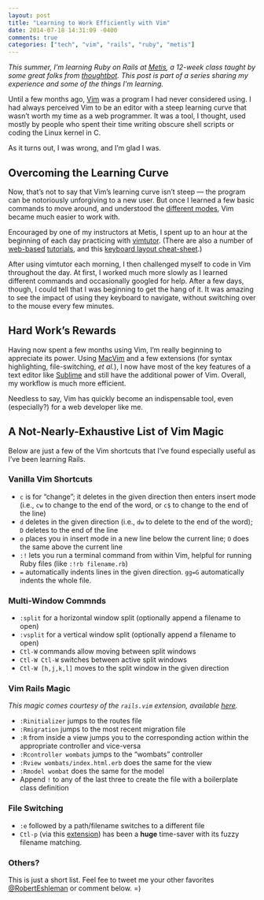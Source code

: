```yaml
---
layout: post
title: "Learning to Work Efficiently with Vim"
date: 2014-07-18 14:31:09 -0400
comments: true
categories: ["tech", "vim", "rails", "ruby", "metis"]
---
```


*This summer, I'm learning Ruby on Rails at [Metis](http://www.thisismetis.com), a 12-week class taught by some great folks from [thoughtbot](http://www.thoughtbot.com). This post is part of a series sharing my experience and some of the things I'm learning.*

Until a few months ago, [Vim](http://en.wikipedia.org/wiki/Vim_%28text_editor%29) was a program I had never considered using. I had always perceived Vim to be an editor with a steep learning curve that wasn’t worth my time as a web programmer. It was a tool, I thought, used mostly by people who spent their time writing obscure shell scripts or coding the Linux kernel in C.

As it turns out, I was wrong, and I’m glad I was.

<!-- More -->

## Overcoming the Learning Curve

Now, that’s not to say that Vim’s learning curve isn’t steep — the program can be notoriously unforgiving to a new user. But once I learned a few basic commands to move around, and understood the [different modes](http://vimdoc.sourceforge.net/htmldoc/intro.html#vim-modes-intro), Vim became much easier to work with.

Encouraged by one of my instructors at Metis, I spent up to an hour at the beginning of each day practicing with [vimtutor](http://linuxcommand.org/man_pages/vimtutor1.html). (There are also a number of [web-based](http://vim-adventures.com/) [tutorials](http://www.openvim.com/tutorial.html), and this [keyboard layout cheat-sheet](http://www.viemu.com/vi-vim-cheat-sheet.gif).)

After using vimtutor each morning, I then challenged myself to code in Vim throughout the day. At first, I worked much more slowly as I learned different commands and occasionally googled for help. After a few days, though, I could tell that I was beginning to get the hang of it. It was amazing to see the impact of using they keyboard to navigate, without switching over to the mouse every few minutes.

## Hard Work’s Rewards

Having now spent a few months using Vim, I’m really beginning to appreciate its power. Using [MacVim](https://code.google.com/p/macvim/) and a few extensions (for syntax highlighting, file-switching, *et al.*), I now have most of the key features of a text editor like [Sublime](http://www.sublimetext.com/) and still have the additional power of Vim. Overall, my workflow is much more efficient.

Needless to say, Vim has quickly become an indispensable tool, even (especially?) for a web developer like me.

## A Not-Nearly-Exhaustive List of Vim Magic

Below are just a few of the Vim shortcuts that I’ve found especially useful as I’ve been learning Rails.

### Vanilla Vim Shortcuts

* `c` is for “change”; it deletes in the given direction then enters insert mode (i.e., `cw` to change to the end of the word, or `c$` to change to the end of the line)
* `d` deletes in the given direction (i.e., `dw` to delete to the end of the word); `D` deletes to the end of the line
* `o` places you in insert mode in a new line below the current line; `O` does the same above the current line
* `:!` lets you run a terminal command from within Vim, helpful for running Ruby files (like `:!rb filename.rb`)
* `=` automatically indents lines in the given direction. `gg=G` automatically indents the whole file.

### Multi-Window Commnds

* `:split` for a horizontal window split (optionally append a filename to open)
* `:vsplit` for a vertical window split (optionally append a filename to open)
* `Ctl-W` commands allow moving between split windows
* `Ctl-W Ctl-W` switches between active split windows
* `Ctl-W [h,j,k,l]` moves to the split window in the given direction

### Vim Rails Magic

*This magic comes courtesy of the `rails.vim` extension, available [here](https://github.com/tpope/vim-rails).*

* `:Rinitializer` jumps to the routes file
* `:Rmigration` jumps to the most recent migration file
* `:R` from inside a view jumps you to the corresponding action within the appropriate controller and vice-versa
* `:Rcontroller wombats` jumps to the “wombats” controller
* `:Rview wombats/index.html.erb` does the same for the view
* `:Rmodel wombat` does the same for the model
* Append `!` to any of the last three to create the file with a boilerplate class definition

### File Switching

* `:e` followed by a path/filename switches to a different file
* `Ctl-p` (via this [extension](https://github.com/kien/ctrlp.vim)) has been a **huge** time-saver with its fuzzy filename matching.

### Others?

This is just a short list. Feel fee to tweet me your other favorites [@RobertEshleman](https://twitter.com/RobertEshleman) or comment below. =)